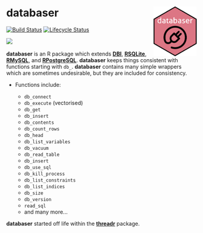 # **databaser**  <a href='https://github.com/skgrange/databaser'><img src='man/figures/logo.png' align="right" height="131.5" /></a>

[![Build Status](https://travis-ci.org/skgrange/databaser.svg?branch=master)](https://travis-ci.org/skgrange/databaser)
[![Lifecycle Status](https://img.shields.io/badge/lifecycle-maturing-blue.svg)](https://www.tidyverse.org/lifecycle/)

![](inst/extdata/images/icon_small.png)

**databaser** is an R package which extends [**DBI**](https://github.com/rstats-db/DBI), [**RSQLite**](https://github.com/rstats-db/RSQLite), [**RMySQL**](https://github.com/rstats-db/RMySQL), and [**RPostgreSQL**](https://code.google.com/archive/p/rpostgresql/). **databaser**  keeps things consistent with functions starting with `db_`. **databaser** contains many simple wrappers which are sometimes undesirable, but they are included for consistency. 

  - Functions include: 
  
    - `db_connect`
    - `db_execute` (vectorised)
    - `db_get`
    - `db_insert`
    - `db_contents`
    - `db_count_rows`
    - `db_head`
    - `db_list_variables`
    - `db_vacuum`
    - `db_read_table`
    - `db_insert`
    - `db_use_sql`
    - `db_kill_process`
    - `db_list_constraints`
    - `db_list_indices` 
    - `db_size`
    - `db_version`
    - `read_sql`
    - and many more...

**databaser** started off life within the [**threadr**](https://github.com/skgrange/threadr) package. 
